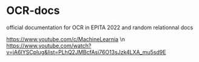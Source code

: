 # OCR-docs
official documentation for OCR in EPITA 2022 and random relationnal docs

https://www.youtube.com/c/MachineLearnia \n
https://www.youtube.com/watch?v=jA6IYSCpIug&list=PLhQ2JMBcfAsi76O13sJzk4LXA_mu5sd9E
